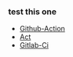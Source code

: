 ### test this one

- [Github-Action ](githubaction.md)
- [Act](act.md)
- [Gitlab-Ci](gitlabrunner.md)
